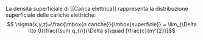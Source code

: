 La densità superficiale di [[Carica elettrica]] rappresenta la distribuzione superficiale delle cariche elettriche:
$$ \sigma(x,y,z)=\frac{\mbox{n cariche}}{\mbox{superficie}} = \lim_{\Delta l\to 0}\frac{\sum q_{i}}{\Delta s}\quad [\frac{c}{m^{2}}]$$